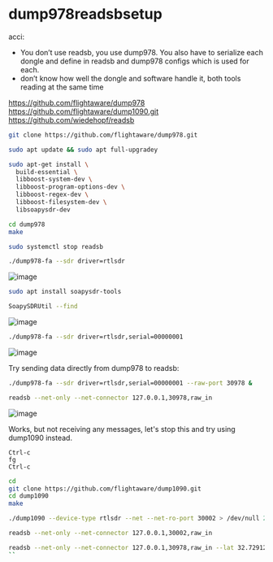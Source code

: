 # dump978readsbsetup

acci:
* You don’t use readsb, you use dump978.  You also have to serialize each dongle and define in readsb and dump978 configs which is used for each.
* don’t know how well the dongle and software handle it, both tools reading at the same time

https://github.com/flightaware/dump978
https://github.com/flightaware/dump1090.git
https://github.com/wiedehopf/readsb

```bash
git clone https://github.com/flightaware/dump978.git

sudo apt update && sudo apt full-upgradey

sudo apt-get install \
  build-essential \
  libboost-system-dev \
  libboost-program-options-dev \
  libboost-regex-dev \
  libboost-filesystem-dev \
  libsoapysdr-dev

cd dump978
make

sudo systemctl stop readsb

./dump978-fa --sdr driver=rtlsdr
```

![image](https://github.com/dirkbeer/dump978readsbsetup/assets/6425332/7a51f102-eb44-45a5-8cf2-ad0fbc1887d4)

```bash
sudo apt install soapysdr-tools

SoapySDRUtil --find
```

![image](https://github.com/dirkbeer/dump978readsbsetup/assets/6425332/20f7aa11-4bc2-4bdc-af70-7c4936883a70)

```bash
./dump978-fa --sdr driver=rtlsdr,serial=00000001
```

![image](https://github.com/dirkbeer/dump978readsbsetup/assets/6425332/d44e9429-3882-4d51-8359-ec4134833dc5)

Try sending data directly from dump978 to readsb:

```bash
./dump978-fa --sdr driver=rtlsdr,serial=00000001 --raw-port 30978 &
```
```bash
readsb --net-only --net-connector 127.0.0.1,30978,raw_in
```
![image](https://github.com/dirkbeer/dump978readsbsetup/assets/6425332/eed3ba03-7b8f-4b8e-80ba-8a976a041c3a)

Works, but not receiving any messages, let's stop this and try using dump1090 instead.

```
Ctrl-c
fg
Ctrl-c
```

```bash
cd
git clone https://github.com/flightaware/dump1090.git
cd dump1090
make
```
```bash
./dump1090 --device-type rtlsdr --net --net-ro-port 30002 > /dev/null 2>&1 &
```
```bash
readsb --net-only --net-connector 127.0.0.1,30002,raw_in
```

```bash
readsb --net-only --net-connector 127.0.0.1,30978,raw_in --lat 32.729124 --lon -116.993730 --max-range 450 --write-json-every 1 --net-connector localhost,30006,json_out --json-location-accuracy 2 --range-outline-hours 24 --write-json /run/readsb --quiet
``

